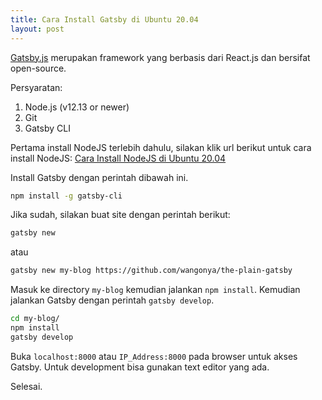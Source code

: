```yaml
---
title: Cara Install Gatsby di Ubuntu 20.04
layout: post
---
```


[Gatsby.js](https://www.gatsbyjs.com/) merupakan framework yang berbasis dari React.js dan bersifat open-source.

Persyaratan:

1. Node.js (v12.13 or newer)
2. Git
3. Gatsby CLI

Pertama install NodeJS terlebih dahulu, silakan klik url berikut untuk cara install NodeJS: [Cara Install NodeJS di Ubuntu 20.04](/cara-install-nodejs-di-ubuntu-20-04/)

Install Gatsby dengan perintah dibawah ini.

```bash
npm install -g gatsby-cli
```

Jika sudah, silakan buat site dengan perintah berikut:

```bash
gatsby new
```
atau
```bash
gatsby new my-blog https://github.com/wangonya/the-plain-gatsby
```

Masuk ke directory `my-blog` kemudian jalankan `npm install`. Kemudian jalankan Gatsby dengan perintah `gatsby develop`.

```bash
cd my-blog/
npm install
gatsby develop
```

Buka `localhost:8000` atau `IP_Address:8000` pada browser untuk akses Gatsby. Untuk development bisa gunakan text editor yang ada.

Selesai.

[^1]: https://www.gatsbyjs.com/docs/tutorial/part-0/
[^2]: https://github.com/wangonya/the-plain-gatsby